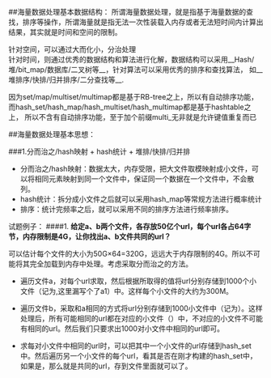 ##海量数据处理基本数据结构：
所谓海量数据处理，就是指基于海量数据的查找，排序等操作，所谓海量就是指无法一次性装载入内存或者无法短时间内计算出结果，其实就是时间和空间的限制。  

针对空间，可以通过大而化小，分治处理  
针对时间，则通过优秀的数据结构和算法进行化解，数据结构可以采用__Hash/堆/bit_map/数据库/二叉树等__，针对算法可以采用优秀的排序和查找算法，
如__堆排序/快排/归并排序/二分查找等__.

因为set/map/multiset/multimap都是基于RB-tree之上，所以有自动排序功能，而hash_set/hash_map/hash_multiset/hash_multimap都是基于hashtable之上，
所以不含有自动排序功能，至于加个前缀multi_无非就是允许键值重复而已

##海量数据处理基本思想：

###1.分而治之/hash映射 + hash统计 + 堆排/快排/归并排
 + 分而治之/hash映射：数据太大，内存受限，把大文件取模映射成小文件，可以将相同元素映射到同一个文件中，保证同一个数据在一个文件中，不会散列。
 + hash统计：拆分成小文件之后就可以采用hash_map等常规方法进行概率统计
 + 排序：统计完频率之后，就可以采用不同的排序方法进行频率排序。

试题例子：
####1. **给定a、b两个文件，各存放50亿个url，每个url各占64字节，内存限制是4G，让你找出a、b文件共同的url？**
> 
 可以估计每个文件的大小为50G×64=320G，远远大于内存限制的4G。所以不可能将其完全加载到内存中处理。考虑采取分而治之的方法。
 
+ 遍历文件a，对每个url求取，然后根据所取得的值将url分别存储到1000个小文件（记为,这里漏写个了a1）中。这样每个小文件的大约为300M。

+ 遍历文件b，采取和a相同的方式将url分别存储到1000小文件中（记为）。这样处理后，所有可能相同的url都在对应的小文件（）中，不对应的小文件不可能有相同的url。然后我们只要求出1000对小文件中相同的url即可。

+ 求每对小文件中相同的url时，可以把其中一个小文件的url存储到hash_set中。然后遍历另一个小文件的每个url，看其是否在刚才构建的hash_set中，如果是，那么就是共同的url，存到文件里面就可以了。


